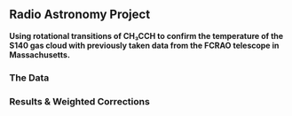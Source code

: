 ## Radio Astronomy Project
 
**Using rotational transitions of CH₃CCH to confirm the temperature of the S140 gas cloud with previously taken data from the FCRAO telescope in Massachusetts.**


### The Data


### Results & Weighted Corrections



